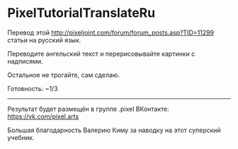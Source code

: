 # PixelTutorialTranslateRu
Перевод этой http://pixeljoint.com/forum/forum_posts.asp?TID=11299 статьи на русский язык.


Переводите ангельский текст и перерисовывайте картинки с надписями.

Остальное не трогайте, сам сделаю.

Готовность: ~1/3

---

Результат будет размещён в группе .pixel ВКонтакте: https://vk.com/pixel.arts

Большая благодарность Валерию Киму за наводку на этот суперский учебник.
